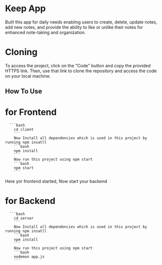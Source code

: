 # Keep App
Built this app for daily needs enabling users to create, delete, update notes, add new notes, and provide the ability to like or
unlike their notes for enhanced note-taking and organization.

# Cloning
To access the project, click on the "Code" button and copy the provided HTTPS link. 
Then, use that link to clone the repository and access the code on your local machine.

## How To Use
  # for Frontend
      ```bash
        cd client
        ```
        Now Install all dependencies which is used in this project by running npm insatll
        ```bash
        npm install
        ```
        Now run this project using npm start
        ```bash
        npm start
        ```
   Here yor frontend started, Now start your backend
 # for Backend
      ```bash
        cd server
        ```
        Now Install all dependencies which is used in this project by running npm insatll
        ```bash
        npm install
        ```
        Now run this project using npm start
        ```bash
        nodemon app.js
        ```

